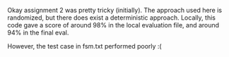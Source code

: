 Okay assignment 2 was pretty tricky (initially).
The approach used here is randomized, but there does exist a deterministic approach.
Locally, this code gave a score of around 98% in the local evaluation file, and around 94% in the final eval.

However, the test case in fsm.txt performed poorly :(
